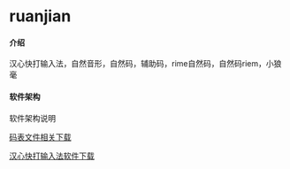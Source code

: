 # ruanjian

#### 介绍
汉心快打输入法，自然音形，自然码，辅助码，rime自然码，自然码riem，小狼毫

#### 软件架构
软件架构说明

[码表文件相关下载](https://gitee.com/hanxinma/hanxinma/)

[汉心快打输入法软件下载](https://gitee.com/hanxinma/ruanjian/releases/)